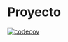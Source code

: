 # Proyecto

[![codecov](https://codecov.io/github/k0ns1k/proyecto/graph/badge.svg?token=CIP3LZ2Q7B)](https://codecov.io/github/k0ns1k/proyecto)
